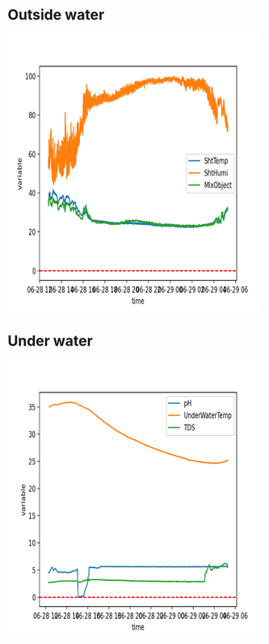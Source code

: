 
# Outside water

<img src="https://github.com/OdedHol/agrotech/blob/main/Figure%201.png" width = "700" height ="550"> 

# Under water

<img src="https://github.com/OdedHol/agrotech/blob/main/Figure%202.png" width = "700" height = "550">

